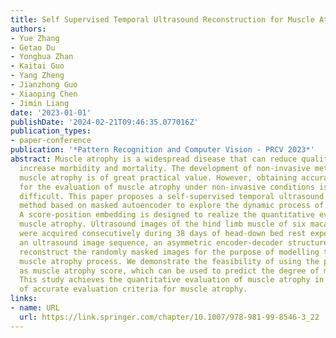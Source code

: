 ```yaml
---
title: Self Supervised Temporal Ultrasound Reconstruction for Muscle Atrophy Evaluation
authors:
- Yue Zhang
- Getao Du
- Yonghua Zhan
- Kaitai Guo
- Yang Zheng
- Jianzhong Guo
- Xiaoping Chen
- Jimin Liang
date: '2023-01-01'
publishDate: '2024-02-21T09:46:35.077016Z'
publication_types:
- paper-conference
publication: '*Pattern Recognition and Computer Vision - PRCV 2023*'
abstract: Muscle atrophy is a widespread disease that can reduce quality of life and
  increase morbidity and mortality. The development of non-invasive method to evaluate
  muscle atrophy is of great practical value. However, obtaining accurate criteria
  for the evaluation of muscle atrophy under non-invasive conditions is extremely
  difficult. This paper proposes a self-supervised temporal ultrasound reconstruction
  method based on masked autoencoder to explore the dynamic process of muscle atrophy.
  A score-position embedding is designed to realize the quantitative evaluation of
  muscle atrophy. Ultrasound images of the hind limb muscle of six macaque monkeys
  were acquired consecutively during 38 days of head-down bed rest experiments. Given
  an ultrasound image sequence, an asymmetric encoder-decoder structure is used to
  reconstruct the randomly masked images for the purpose of modelling the dynamic
  muscle atrophy process. We demonstrate the feasibility of using the position indicator
  as muscle atrophy score, which can be used to predict the degree of muscle atrophy.
  This study achieves the quantitative evaluation of muscle atrophy in the absence
  of accurate evaluation criteria for muscle atrophy.
links:
- name: URL
  url: https://link.springer.com/chapter/10.1007/978-981-99-8546-3_22
---
```

